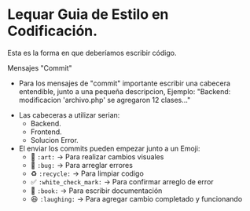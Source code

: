 # Lequar Guia de Estilo en Codificación.
Esta es la forma en que deberíamos escribir código.

Mensajes "Commit"

* Para los mensajes de "commit" importante escribir una cabecera entendible, junto a una pequeña descripcion, Ejemplo: "Backend: modificacion 'archivo.php' se agregaron 12 clases..."
- Las cabeceras a utilizar serian:
   * Backend.
   * Frontend.
   * Solucion Error.
- El enviar los commits pueden empezar junto a un Emoji:
   * :art: `:art:` -> Para realizar cambios visuales
   * :bug: `:bug:` -> Para arreglar errores
   * :recycle: `:recycle:` -> Para limpiar codigo 
   * :white_check_mark: `:white_check_mark:` -> Para confirmar arreglo de error
   * :book: `:book:` -> Para escribir documentación
   * :laughing: `:laughing:` -> Para agregar cambio completado y funcionando
